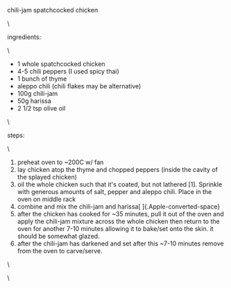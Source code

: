 chili-jam spatchcocked chicken

\

ingredients:

\

-   1 whole spatchcocked chicken
-   4-5 chili peppers (I used spicy thai)
-   1 bunch of thyme
-   aleppo chili (chili flakes may be alternative)
-   100g chili-jam
-   50g harissa
-   2 1/2 tsp olive oil

\

steps:

\

1.  preheat oven to \~200C w/ fan
2.  lay chicken atop the thyme and chopped peppers (inside the cavity of
    the splayed chicken)
3.  oil the whole chicken such that it's coated, but not lathered \[1\].
    Sprinkle with generous amounts of salt, pepper and aleppo chili.
    Place in the oven on middle rack
4.  combine and mix the chili-jam and harissa[ ]{.Apple-converted-space}
5.  after the chicken has cooked for \~35 minutes, pull it out of the
    oven and apply the chili-jam mixture across the whole chicken then
    return to the oven for another 7-10 minutes allowing it to bake/set
    onto the skin. it should be somewhat glazed.
6.  after the chili-jam has darkened and set after this \~7-10 minutes
    remove from the oven to carve/serve.

\

\
